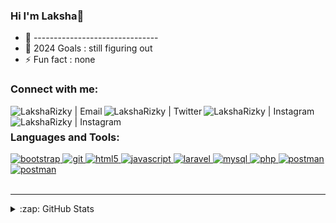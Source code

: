 ### Hi I'm Laksha👋



- 🌱 -------------------------------
- 🥅 2024 Goals : still figuring out
- ⚡ Fun fact : none

### Connect with me:

[<img align="left" alt="LakshaRizky | Email" src="https://img.shields.io/badge/Gmail-D14836?style=for-the-badge&logo=gmail&logoColor=white"/>][email]
[<img align="left" alt="LakshaRizky | Twitter"  src="https://img.shields.io/badge/Twitter-1DA1F2?style=for-the-badge&logo=twitter&logoColor=white" />][twitter]
[<img align="left" alt="LakshaRizky | Instagram" src="https://img.shields.io/badge/Instagram-E4405F?style=for-the-badge&logo=instagram&logoColor=white" />][instagram]
[<img align="left" alt="LakshaRizky | Instagram" src="https://img.shields.io/badge/LinkedIn-0077B5?style=for-the-badge&logo=linkedin&logoColor=white" />][linkedin]

<br />

### Languages and Tools:

<p align="left"> <a href="https://getbootstrap.com" target="_blank"> <img src="https://img.shields.io/badge/Bootstrap-563D7C?style=rounded&logo=bootstrap&logoColor=white" alt="bootstrap"/> </a> <a href="https://git-scm.com/" target="_blank"> <img src="https://img.shields.io/badge/MySQL-00000F?style=rounded&logo=mysql&logoColor=white" alt="git"/> </a> <a href="https://www.w3.org/html/" target="_blank"> <img src="https://img.shields.io/badge/HTML-239120?style=rounded&logo=html5&logoColor=white" alt="html5"/> </a> <a href="https://developer.mozilla.org/en-US/docs/Web/JavaScript" target="_blank"> <img src="https://img.shields.io/badge/JavaScript-F7DF1E?style=rounded&logo=javascript&logoColor=black" alt="javascript"/> </a> <a href="https://laravel.com/" target="_blank"> <img src="https://img.shields.io/badge/Laravel-FF2D20?style=rounded&logo=laravel&logoColor=white" alt="laravel"/> </a> <a href="https://www.mysql.com/" target="_blank"> <img src="https://img.shields.io/badge/Git-E95420?style=rounded&logo=git&logoColor=white" alt="mysql"/> </a> <a href="https://www.php.net" target="_blank"> <img src="https://img.shields.io/badge/PHP-777BB4?style=rounded&logo=php&logoColor=white" alt="php"/> </a> <a href="https://postman.com" target="_blank"> <img src="https://img.shields.io/badge/Postman-E95420?style=rounded&logo=postman&logoColor=white" alt="postman"/> </a>
<a href="https://ubuntu.com" target="_blank"> <img src="https://img.shields.io/badge/Ubuntu-E95420?style=rounded&logo=ubuntu&logoColor=white" alt="postman"/> </a>

<br />
<br />

---

<details>
  <summary>:zap: GitHub Stats</summary>
<p>&nbsp;<img align="center" src="https://github-readme-stats.vercel.app/api?username=laksharzky&theme=blue-green" alt="laksharzky" /></p>
</details>

[twitter]: https://twitter.com/laksharzky
[instagram]: https://instagram.com/laksharzky
[linkedin]: https://linkedin.com/in/laksharizky
[email]: mailto:lakshaaulia3@gmail.com
